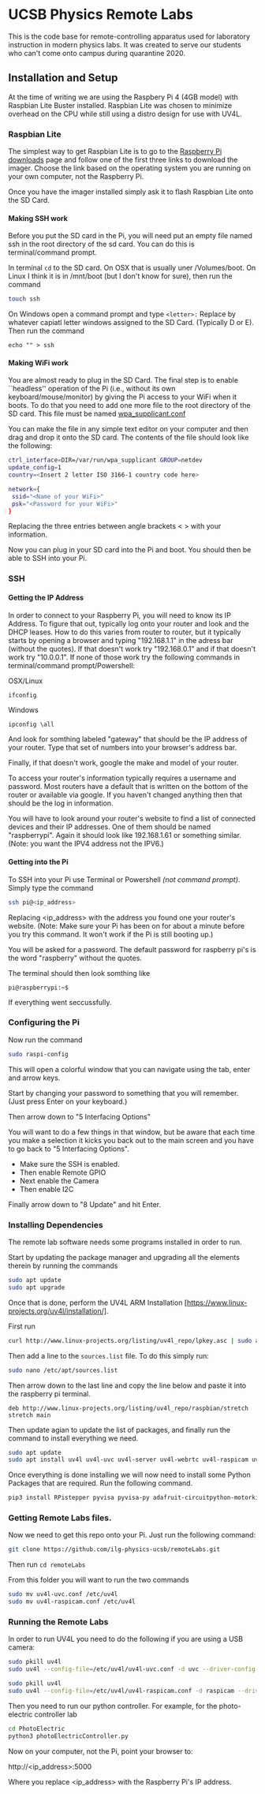 # UCSB Physics Remote Labs
This is the code base for remote-controlling apparatus used for laboratory instruction in modern physics labs.  It was created to serve our students who can't come onto campus during quarantine 2020.

## Installation and Setup

At the time of writing we are using the Raspbery Pi 4 (4GB model) with Raspbian Lite Buster installed. Raspbian Lite was chosen to minimize overhead on the CPU while still using a distro design for use with UV4L.

### Raspbian Lite

The simplest way to get Raspbian Lite is to go to the [Raspberry Pi downloads](https://www.raspberrypi.org/downloads/) page and follow one of the first three links to download the imager. Choose the link based on the operating system you are running on your own computer, not the Raspberry Pi.

Once you have the imager installed simply ask it to flash Raspbian Lite onto the SD Card. 

#### Making SSH work

Before you put the SD card in the Pi, you will need put an empty file named ssh in the root directory of the sd card. You can do this is terminal/command prompt.

In terminal `cd` to the SD card. On OSX that is usually uner /Volumes/boot. On Linux I think it is in /mnt/boot (but I don't know for sure), then run the command

```bash
touch ssh
```

On Windows open a command prompt and type `<letter>:` Replace <letter> by whatever capiatl letter windows assigned to the SD Card. (Typically D or E). Then run the command

```
echo "" > ssh
```

#### Making WiFi work

You are almost ready to plug in the SD Card.  The final step is to enable ``headless'' operation of the Pi (i.e., without its own keyboard/mouse/monitor) by giving the Pi access to your WiFi when it boots. To do that you need to add one more file to the root directory of the SD card.  This file must be named [wpa_supplicant.conf](https://www.raspberrypi.org/documentation/configuration/wireless/headless.md) 

You can make the file in any simple text editor on your computer and then drag and drop it onto the SD card. The contents of the file should look like the following:
```bash
ctrl_interface=DIR=/var/run/wpa_supplicant GROUP=netdev
update_config=1
country=<Insert 2 letter ISO 3166-1 country code here>

network={
 ssid="<Name of your WiFi>"
 psk="<Password for your WiFi>"
}
```
Replacing the three entries between angle brackets < > with your information.

Now you can plug in your SD card into the Pi and boot. You should then be able to SSH into your Pi.

### SSH

#### Getting the IP Address
In order to connect to your Raspberry Pi, you will need to know its IP Address. To figure that out, typically log onto your router and look and the DHCP leases. How to do this varies from router to router, but it typically starts by opening a browser and typing "192.168.1.1" in the adress bar (without the quotes). If that doesn't work try "192.168.0.1" and if that doesn't work try "10.0.0.1". If none of those work try the following commands in terminal/command prompt/Powershell:

OSX/Linux
```bash
ifconfig
```

Windows
```
ipconfig \all
```
And look for somthing labeled "gateway" that should be the IP address of your router. Type that set of numbers into your browser's address bar.

Finally, if that doesn't work, google the make and model of your router.

To access your router's information typically requires a username and password. Most routers have a default that is written on the bottom of the router or available via google. If you haven't changed anything then that should be the log in information.

You will have to look around your router's website to find a list of connected devices and their IP addresses. One of them should be named "raspberrypi". Again it should look like 192.168.1.61 or something similar. (Note: you want the IPV4 address not the IPV6.)

#### Getting into the Pi

To SSH into your Pi use Terminal or Powershell *(not command prompt)*. Simply type the command

```bash
ssh pi@<ip_address>
```

Replacing <ip_address> with the address you found one your router's website. (Note: Make sure your Pi has been on for about a minute before you try this command.  It won't work if the Pi is still booting up.)

You will be asked for a password. The default password for raspberry pi's is the word "raspberry" without the quotes.

The terminal should then look somthing like 
```
pi@raspberrypi:~$
```
If everything went seccussfully.

### Configuring the Pi
Now run the command
```bash
sudo raspi-config
```
This will open a colorful window that you can navigate using the tab, enter and arrow keys.

Start by changing your password to something that you will remember. (Just press Enter on your keyboard.)

Then arrow down to "5 Interfacing Options"

You will want to do a few things in that window, but be aware that each time you make a selection it kicks you back out to the main screen and you have to go back to "5 Interfacing Options".

- Make sure the SSH is enabled.
- Then enable Remote GPIO
- Next enable the Camera
- Then enable I2C

Finally arrow down to "8 Update" and hit Enter. 

### Installing Dependencies

The remote lab software needs some programs installed in order to run. 

Start by updating the package manager and upgrading all the elements therein by running the commands
```bash
sudo apt update
sudo apt upgrade
```

Once that is done, perform the UV4L ARM Installation [https://www.linux-projects.org/uv4l/installation/].

First run
```bash
curl http://www.linux-projects.org/listing/uv4l_repo/lpkey.asc | sudo apt-key add -
```
Then add a line to the ```sources.list``` file. To do this simply run:

```bash
sudo nano /etc/apt/sources.list
```
Then arrow down to the last line and copy the line below and paste it into the raspberry pi terminal.

```
deb http://www.linux-projects.org/listing/uv4l_repo/raspbian/stretch stretch main
```

Then update agian to update the list of packages, and finally run the command to install everything we need.

```bash
sudo apt update
sudo apt install uv4l uv4l-uvc uv4l-server uv4l-webrtc uv4l-raspicam uv4l-raspicam-extras python3-pip git i2c-tools
```

Once everything is done installing we will now need to install some Python Packages that are required. Run the following command.

```bash
pip3 install RPistepper pyvisa pyvisa-py adafruit-circuitpython-motorkit python-tplink-smarthome dlipower
```

### Getting Remote Labs files.

Now we need to get this repo onto your Pi. Just run the following command:

```bash
git clone https://github.com/ilg-physics-ucsb/remoteLabs.git
```

Then run `cd remoteLabs`

From this folder you will want to run the two commands

```bash
sudo mv uv4l-uvc.conf /etc/uv4l
sudo mv uv4l-raspicam.conf /etc/uv4l
```

### Running the Remote Labs
In order to run UV4L you need to do the following if you are using a USB camera:

```bash
sudo pkill uv4l
sudo uv4l --config-file=/etc/uv4l/uv4l-uvc.conf -d uvc --driver-config-file=/etc/uv4l/uv4l-uvc.conf --enable-server yes
```

```bash
sudo pkill uv4l
sudo uv4l --config-file=/etc/uv4l/uv4l-raspicam.conf -d raspicam --driver-config-file=/etc/uv4l/uv4l-raspicam.conf --enable-server yes
```

Then you need to run our python controller. For example, for the photo-electric controller lab

```bash
cd PhotoElectric
python3 photoElectricController.py
```

Now on your computer, not the Pi, point your browser to:

http://<ip_address>:5000

Where you replace <ip_address> with the Raspberry Pi's IP address.

